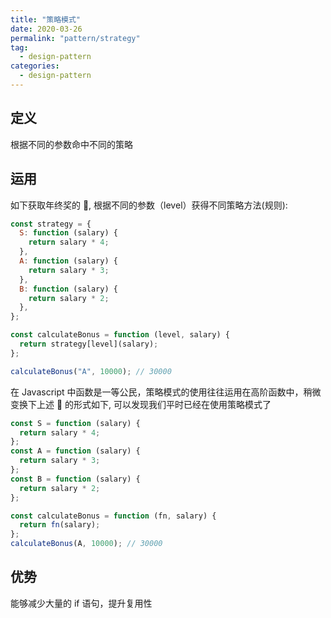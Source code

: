 ```yaml
---
title: "策略模式"
date: 2020-03-26
permalink: "pattern/strategy"
tag:
  - design-pattern
categories:
  - design-pattern
---
```


## 定义

根据不同的参数命中不同的策略

## 运用

如下获取年终奖的 🌰, 根据不同的参数（level）获得不同策略方法(规则):

```js
const strategy = {
  S: function (salary) {
    return salary * 4;
  },
  A: function (salary) {
    return salary * 3;
  },
  B: function (salary) {
    return salary * 2;
  },
};

const calculateBonus = function (level, salary) {
  return strategy[level](salary);
};

calculateBonus("A", 10000); // 30000
```

在 Javascript 中函数是一等公民，策略模式的使用往往运用在高阶函数中，稍微变换下上述 🌰 的形式如下, 可以发现我们平时已经在使用策略模式了

```js
const S = function (salary) {
  return salary * 4;
};
const A = function (salary) {
  return salary * 3;
};
const B = function (salary) {
  return salary * 2;
};

const calculateBonus = function (fn, salary) {
  return fn(salary);
};
calculateBonus(A, 10000); // 30000
```

## 优势

能够减少大量的 if 语句，提升复用性
